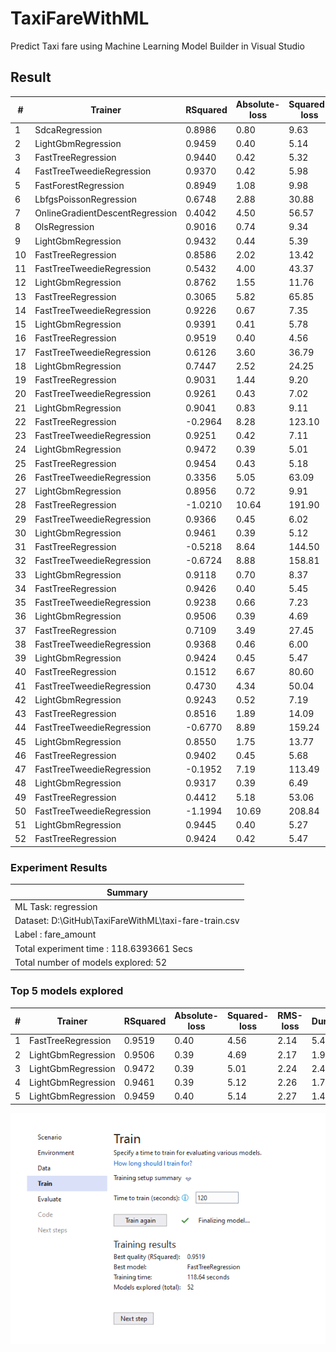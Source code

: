 # TaxiFareWithML
Predict Taxi fare using Machine Learning Model Builder in Visual Studio

## Result

| # | Trainer | RSquared | Absolute-loss | Squared-loss | RMS-loss | Duration | #Iteration |
| --- | --- | --- | --- | --- | --- | --- | --- |
|1 | SdcaRegression | 0.8986 | 0.80 | 9.63 | 3.10 | 2.3 | 1 |
|2 | LightGbmRegression | 0.9459 | 0.40 | 5.14 | 2.27 | 1.4 | 2 |
|3 | FastTreeRegression | 0.9440 | 0.42 | 5.32 | 2.31 | 1.6 | 3 |
|4 | FastTreeTweedieRegression | 0.9370 | 0.42 | 5.98 | 2.44 | 1.8 | 4 |
|5 | FastForestRegression | 0.8949 | 1.08 | 9.98 | 3.16 | 1.8 | 5 |
|6 | LbfgsPoissonRegression | 0.6748 | 2.88 | 30.88 | 5.56 | 1.1 | 6 |
|7 | OnlineGradientDescentRegression | 0.4042 | 4.50 | 56.57 | 7.52 | 0.7 | 7 |
|8 | OlsRegression | 0.9016 | 0.74 | 9.34 | 3.06 | 0.7 | 8 |
|9 | LightGbmRegression | 0.9432 | 0.44 | 5.39 | 2.32 | 1.2 | 9 |
|10 | FastTreeRegression | 0.8586 | 2.02 | 13.42 | 3.66 | 1.6 | 10 |
|11 | FastTreeTweedieRegression | 0.5432 | 4.00 | 43.37 | 6.59 | 2.2 | 11 |
|12 | LightGbmRegression | 0.8762 | 1.55 | 11.76 | 3.43 | 1.3 | 12 |
|13 | FastTreeRegression | 0.3065 | 5.82 | 65.85 | 8.11 | 1.2 | 13 |
|14 | FastTreeTweedieRegression | 0.9226 | 0.67 | 7.35 | 2.71 | 0.8 | 14 |
|15 | LightGbmRegression | 0.9391 | 0.41 | 5.78 | 2.40 | 1.6 | 15 |
|16 | FastTreeRegression | 0.9519 | 0.40 | 4.56 | 2.14 | 5.4 | 16 |
|17 | FastTreeTweedieRegression | 0.6126 | 3.60 | 36.79 | 6.07 | 2.7 | 17 |
|18 | LightGbmRegression | 0.7447 | 2.52 | 24.25 | 4.92 | 1.2 | 18 |
|19 | FastTreeRegression | 0.9031 | 1.44 | 9.20 | 3.03 | 1.9 | 19 |
|20 | FastTreeTweedieRegression | 0.9261 | 0.43 | 7.02 | 2.65 | 6.9 | 20 |
|21 | LightGbmRegression | 0.9041 | 0.83 | 9.11 | 3.02 | 1.5 | 21 |
|22 | FastTreeRegression | -0.2964 | 8.28 | 123.10 | 11.10 | 0.7 | 22 |
|23 | FastTreeTweedieRegression | 0.9251 | 0.42 | 7.11 | 2.67 | 7.0 | 23 |
|24 | LightGbmRegression | 0.9472 | 0.39 | 5.01 | 2.24 | 2.4 | 24 |
|25 | FastTreeRegression | 0.9454 | 0.43 | 5.18 | 2.28 | 1.3 | 25 |
|26 | FastTreeTweedieRegression | 0.3356 | 5.05 | 63.09 | 7.94 | 1.0 | 26 |
|27 | LightGbmRegression | 0.8956 | 0.72 | 9.91 | 3.15 | 1.2 | 27 |
|28 | FastTreeRegression | -1.0210 | 10.64 | 191.90 | 13.85 | 1.0 | 28 |
|29 | FastTreeTweedieRegression | 0.9366 | 0.45 | 6.02 | 2.45 | 0.9 | 29 |
|30 | LightGbmRegression | 0.9461 | 0.39 | 5.12 | 2.26 | 1.7 | 30 |
|31 | FastTreeRegression | -0.5218 | 8.64 | 144.50 | 12.02 | 0.6 | 31 |
|32 | FastTreeTweedieRegression | -0.6724 | 8.88 | 158.81 | 12.60 | 14.0 | 32 |
|33 | LightGbmRegression | 0.9118 | 0.70 | 8.37 | 2.89 | 1.3 | 33 |
|34 | FastTreeRegression | 0.9426 | 0.40 | 5.45 | 2.33 | 12.0 | 34 |
|35 | FastTreeTweedieRegression | 0.9238 | 0.66 | 7.23 | 2.69 | 0.8 | 35 |
|36 | LightGbmRegression | 0.9506 | 0.39 | 4.69 | 2.17 | 1.9 | 36 |
|37 | FastTreeRegression | 0.7109 | 3.49 | 27.45 | 5.24 | 5.7 | 37 |
|38 | FastTreeTweedieRegression | 0.9368 | 0.46 | 6.00 | 2.45 | 3.8 | 38 |
|39 | LightGbmRegression | 0.9424 | 0.45 | 5.47 | 2.34 | 1.4 | 39 |
|40 | FastTreeRegression | 0.1512 | 6.67 | 80.60 | 8.98 | 2.1 | 40 |
|41 | FastTreeTweedieRegression | 0.4730 | 4.34 | 50.04 | 7.07 | 0.8 | 41 |
|42 | LightGbmRegression | 0.9243 | 0.52 | 7.19 | 2.68 | 1.3 | 42 |
|43 | FastTreeRegression | 0.8516 | 1.89 | 14.09 | 3.75 | 1.1 | 43 |
|44 | FastTreeTweedieRegression | -0.6770 | 8.89 | 159.24 | 12.62 | 2.5 | 44 |
|45 | LightGbmRegression | 0.8550 | 1.75 | 13.77 | 3.71 | 1.2 | 45 |
|46 | FastTreeRegression | 0.9402 | 0.45 | 5.68 | 2.38 | 1.3 | 46 |
|47 | FastTreeTweedieRegression | -0.1952 | 7.19 | 113.49 | 10.65 | 1.0 | 47 |
|48 | LightGbmRegression | 0.9317 | 0.39 | 6.49 | 2.55 | 2.6 | 48 |
|49 | FastTreeRegression | 0.4412 | 5.18 | 53.06 | 7.28 | 1.4 | 49 |
|50 | FastTreeTweedieRegression | -1.1994 | 10.69 | 208.84 | 14.45 | 0.9 | 50 |
|51 | LightGbmRegression | 0.9445 | 0.40 | 5.27 | 2.29 | 1.7 | 51 |
|52 | FastTreeRegression | 0.9424 | 0.42 | 5.47 | 2.34 | 0.9 | 52 |

### Experiment Results

| Summary |
| --- |
|ML Task: regression   |
|Dataset: D:\GitHub\TaxiFareWithML\taxi-fare-train.csv  |
|Label : fare_amount   |
|Total experiment time : 118.6393661 Secs   |
|Total number of models explored: 52   |

### Top 5 models explored

| # | Trainer | RSquared | Absolute-loss | Squared-loss | RMS-loss | Duration | #Iteration |
| --- | --- | --- | --- | --- | --- | --- | --- |
|1 | FastTreeRegression | 0.9519 | 0.40 | 4.56 | 2.14 | 5.4 | 1 |
|2 | LightGbmRegression | 0.9506 | 0.39 | 4.69 | 2.17 | 1.9 | 2 |
|3 | LightGbmRegression | 0.9472 | 0.39 | 5.01 | 2.24 | 2.4 | 3 |
|4 | LightGbmRegression | 0.9461 | 0.39 | 5.12 | 2.26 | 1.7 | 4 |
|5 | LightGbmRegression | 0.9459 | 0.40 | 5.14 | 2.27 | 1.4 | 5 |

![](img/Capture-1.png)